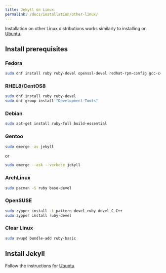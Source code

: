 ```yaml
---
title: Jekyll on Linux
permalink: /docs/installation/other-linux/
---
```


Installation on other Linux distributions works similarly to installing on [Ubuntu](../ubuntu/).

## Install prerequisites

### Fedora

```sh
sudo dnf install ruby ruby-devel openssl-devel redhat-rpm-config gcc-c++ @development-tools
```
### RHEL8/CentOS8

```sh
sudo dnf install ruby ruby-devel
sudo dnf group install "Development Tools"
```

### Debian

```sh
sudo apt-get install ruby-full build-essential
```

### Gentoo

```sh
sudo emerge -av jekyll
```

or

```sh
sudo emerge --ask --verbose jekyll
```

### ArchLinux

```sh
sudo pacman -S ruby base-devel
```

### OpenSUSE

```sh
sudo zypper install -t pattern devel_ruby devel_C_C++
sudo zypper install ruby-devel
```

### Clear Linux

```sh
sudo swupd bundle-add ruby-basic
```
## Install Jekyll

Follow the instructions for [Ubuntu](../ubuntu/).
